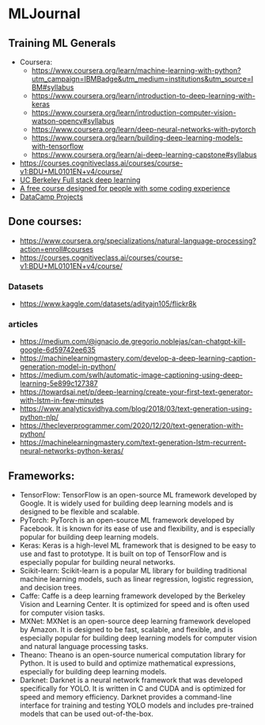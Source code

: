 # MLJournal
## Training ML Generals
- Coursera:
  - https://www.coursera.org/learn/machine-learning-with-python?utm_campaign=IBMBadge&utm_medium=institutions&utm_source=IBM#syllabus
  - https://www.coursera.org/learn/introduction-to-deep-learning-with-keras
  - https://www.coursera.org/learn/introduction-computer-vision-watson-opencv#syllabus
  - https://www.coursera.org/learn/deep-neural-networks-with-pytorch
  - https://www.coursera.org/learn/building-deep-learning-models-with-tensorflow
  - https://www.coursera.org/learn/ai-deep-learning-capstone#syllabus
- https://courses.cognitiveclass.ai/courses/course-v1:BDU+ML0101EN+v4/course/
- [ UC Berkeley Full stack deep learning](https://fullstackdeeplearning.com/spring2021/)
- [A free course designed for people with some coding experience](https://course.fast.ai/)
- [DataCamp Projects](https://app.datacamp.com/learn/projects?technologies=Python&hasUnguided=false&hasUnguided=true&sort=relevance)

## Done courses:
- https://www.coursera.org/specializations/natural-language-processing?action=enroll#courses
- https://courses.cognitiveclass.ai/courses/course-v1:BDU+ML0101EN+v4/course/

### Datasets 
- https://www.kaggle.com/datasets/adityajn105/flickr8k

### articles 
- https://medium.com/@ignacio.de.gregorio.noblejas/can-chatgpt-kill-google-6d59742ee635
- https://machinelearningmastery.com/develop-a-deep-learning-caption-generation-model-in-python/
- https://medium.com/swlh/automatic-image-captioning-using-deep-learning-5e899c127387
- https://towardsai.net/p/deep-learning/create-your-first-text-generator-with-lstm-in-few-minutes
- https://www.analyticsvidhya.com/blog/2018/03/text-generation-using-python-nlp/
- https://thecleverprogrammer.com/2020/12/20/text-generation-with-python/
- https://machinelearningmastery.com/text-generation-lstm-recurrent-neural-networks-python-keras/

## Frameworks:
- TensorFlow: TensorFlow is an open-source ML framework developed by Google. It is widely used for building deep learning models and is designed to be flexible and scalable.
-  PyTorch: PyTorch is an open-source ML framework developed by Facebook. It is known for its ease of use and flexibility, and is especially popular for building deep learning models.
-  Keras: Keras is a high-level ML framework that is designed to be easy to use and fast to prototype. It is built on top of TensorFlow and is especially popular for building neural networks.
- Scikit-learn: Scikit-learn is a popular ML library for building traditional machine learning models, such as linear regression, logistic regression, and decision trees.
- Caffe: Caffe is a deep learning framework developed by the Berkeley Vision and Learning Center. It is optimized for speed and is often used for computer vision tasks.
- MXNet: MXNet is an open-source deep learning framework developed by Amazon. It is designed to be fast, scalable, and flexible, and is especially popular for building deep learning models for computer vision and natural language processing tasks.
- Theano: Theano is an open-source numerical computation library for Python. It is used to build and optimize mathematical expressions, especially for building deep learning models.
- Darknet: Darknet is a neural network framework that was developed specifically for YOLO. It is written in C and CUDA and is optimized for speed and memory efficiency. Darknet provides a command-line interface for training and testing YOLO models and includes pre-trained models that can be used out-of-the-box.

